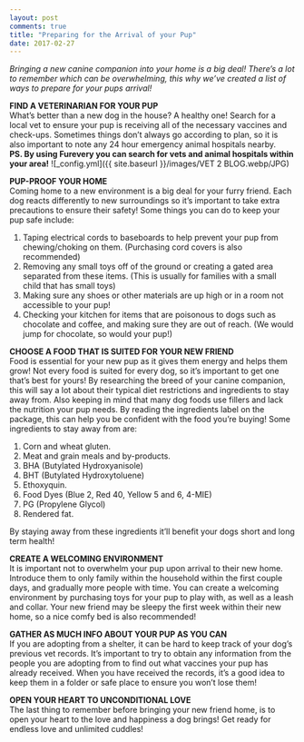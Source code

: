 ```yaml
---
layout: post
comments: true
title: "Preparing for the Arrival of your Pup"
date: 2017-02-27
---
```


<i> Bringing a new canine companion into your home is a big deal! There’s a lot to remember which can be overwhelming,  this why we’ve created a list of ways to prepare for your pups arrival! </i>

**FIND A VETERINARIAN FOR YOUR PUP**
<br>What’s better than a new dog in the house? A healthy one! Search for a local vet to ensure your pup is receiving all of the necessary vaccines and check-ups. Sometimes things don’t always go according to plan, so it is also important to note any 24 hour emergency animal hospitals nearby.</br>
**PS. By using Furevery you can search for vets and animal hospitals within your area!**
![_config.yml]({{ site.baseurl }}/images/VET 2 BLOG.webp/JPG)

**PUP-PROOF YOUR HOME**
<br>Coming home to a new environment is a big deal for your furry friend. Each dog reacts differently to new surroundings so it’s important to take extra precautions to ensure their safety! Some things you can do to keep your pup safe include:</br>

1. Taping electrical cords to baseboards to help prevent your pup from chewing/choking on them. (Purchasing cord covers is also recommended)
2. Removing any small toys off of the ground or creating a gated area separated from these items. (This is usually for families with a small child that has small toys)
3. Making sure any shoes or other materials are up high or in a room not accessible to your pup!
4. Checking your kitchen for items that are poisonous to dogs such as chocolate and coffee, and making sure they are out of reach. (We would jump for chocolate, so would your pup!)

**CHOOSE A FOOD THAT IS SUITED FOR YOUR NEW FRIEND**
<br>Food is essential for your new pup as it gives them energy and helps them grow! Not every food is suited for every dog, so it’s important to get one that’s best for yours! By researching the breed of your canine companion, this will say a lot about their typical diet restrictions and ingredients to stay away from. Also keeping in mind that many dog foods use fillers and lack the nutrition your pup needs. By reading the ingredients label on the package, this can help you be confident with the food you’re buying! Some ingredients to stay away from are:</br>

1. Corn and wheat gluten.
2. Meat and grain meals and by-products.
3. BHA (Butylated Hydroxyanisole)
4. BHT (Butylated Hydroxytoluene)
5. Ethoxyquin.
6. Food Dyes (Blue 2, Red 40, Yellow 5 and 6, 4-MIE)
7. PG (Propylene Glycol)
8. Rendered fat.

By staying away from these ingredients it’ll benefit your dogs short and long term health!

**CREATE A WELCOMING ENVIRONMENT**
<br>It is important not to overwhelm your pup upon arrival to their new home. Introduce them to only family within the household within the first couple days, and gradually more people with time. You can create a welcoming environment by purchasing toys for your pup to play with, as well as a leash and collar. Your new friend may be sleepy the first week within their new home, so a nice comfy bed is also recommended!</br>

**GATHER AS MUCH INFO ABOUT YOUR PUP AS YOU CAN**
<br>If you are adopting from a shelter, it can be hard to keep track of your dog’s previous vet records. It’s important to try to obtain any information from the people you are adopting from to find out what vaccines your pup has already received. When you have received the records, it’s a good idea to keep them in a folder or safe place to ensure you won’t lose them!</br>

**OPEN YOUR HEART TO UNCONDITIONAL LOVE**
<br>The last thing to remember before bringing your new friend home, is to open your heart to the love and happiness a dog brings! Get ready for endless love and unlimited cuddles!</br>






